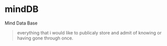 # mindDB

Mind Data Base
> everything that i would like to publicaly store and admit of knowing or having gone through once.